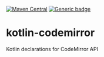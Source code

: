 [![Maven Central](https://img.shields.io/maven-central/v/net.akehurst.kotlin.editor/codemirror-api.svg)](https://search.maven.org/artifact/net.akehurst.kotlin.editor/codemirror-api)
[![Generic badge](https://img.shields.io/badge/Kotlin-2.1.21-green)](https://kotlinlang.org/)

# kotlin-codemirror
Kotlin declarations for CodeMirror API
